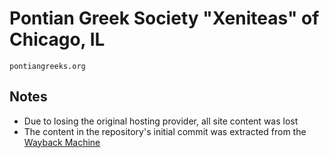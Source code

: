 # Pontian Greek Society "Xeniteas" of Chicago, IL
    pontiangreeks.org
## Notes
- Due to losing the original hosting provider, all site content was lost
- The content in the repository's initial commit was extracted from the [Wayback Machine](web.archive.org)

